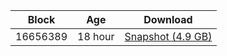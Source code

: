 |     Block   |     Age     |   Download  |
| ----------- | ----------- | ----------- |
|   16656389   |  18 hour | [Snapshot (4.9 GB)](https://s3.eu-central-1.amazonaws.com/w3coins.io/snapshots/cosmos-mainnet/cosmos_snapsot_latest.tar.lz4)  |
